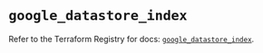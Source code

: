 # `google_datastore_index`

Refer to the Terraform Registry for docs: [`google_datastore_index`](https://registry.terraform.io/providers/hashicorp/google/5.32.0/docs/resources/datastore_index).
